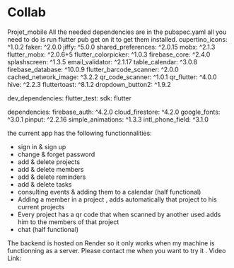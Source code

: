 # Collab
Projet_mobile 
All the needed dependencies are in the pubspec.yaml all you need to do is run flutter pub get on it to get them installed.
 cupertino_icons: ^1.0.2
  faker: ^2.0.0
  jiffy: ^5.0.0
  shared_preferences: ^2.0.15
  mobx: ^2.1.3
  flutter_mobx: ^2.0.6+5
  flutter_colorpicker: ^1.0.3
  firebase_core: ^2.4.0
  splashscreen: ^1.3.5
  email_validator: ^2.1.17
  table_calendar: ^3.0.8
  firebase_database: ^10.0.9
  flutter_barcode_scanner: ^2.0.0
  cached_network_image: ^3.2.2
  qr_code_scanner: ^1.0.1
  qr_flutter: ^4.0.0
  hive: ^2.2.3
  fluttertoast: ^8.1.2
  dropdown_button2: ^1.9.2


dev_dependencies:
  flutter_test:
    sdk: flutter


  dependencies:
  firebase_auth: ^4.2.0
  cloud_firestore: ^4.2.0
  google_fonts: ^3.0.1
  pinput: ^2.2.16
  simple_animations: ^1.3.3
  intl_phone_field: ^3.1.0
  
  
the current app has the following functionnalities:
- sign in & sign up
- change & forget password
- add & delete projects
- add & delete members
- add & delete reminders
- add & delete tasks
- consulting events & adding them to a calendar (half functional)
- Adding a member in a project , adds automatically that project to his current projects
- Every project has a qr code that when scanned by another used adds him to the members of that project
- chat (half functional)

The backend is hosted on Render so it only works when my machine is functionning as a server. Please contact me when you want to try it .
Video Link:

